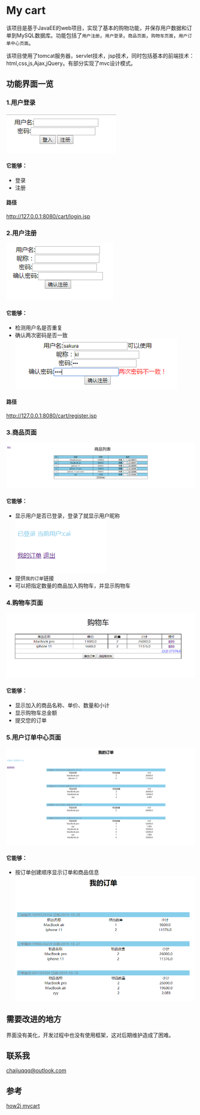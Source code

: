 # My cart 
该项目是基于JavaEE的web项目，实现了基本的购物功能，并保存用户数据和订单到MySQL数据库。功能包括了`用户注册`，`用户登录`，`商品页面`，`购物车页面`，`用户订单中心页面`。

该项目使用了tomcat服务器，servlet技术，jsp技术，同时包括基本的前端技术：html,css,js,Ajax,jQuery。有部分实现了mvc设计模式。

## 功能界面一览
### 1.用户登录
![login](https://github.com/chajiuqqq/cart/blob/master/img/login.png)
#### 它能够：
* 登录
* 注册
#### 路径
http://127.0.0.1:8080/cart/login.jsp

### 2.用户注册
![register](https://github.com/chajiuqqq/cart/blob/master/img/register.png)


#### 它能够：
* 检测用户名是否重复
* 确认两次密码是否一致
![confirm_register](https://github.com/chajiuqqq/cart/blob/master/img/register_confirm.png)

#### 路径
http://127.0.0.1:8080/cart/register.jsp


### 3.商品页面
![products](https://github.com/chajiuqqq/cart/blob/master/img/listProduct.png)

#### 它能够：
* 显示用户是否已登录，登录了就显示用户昵称
![is_login](https://github.com/chajiuqqq/cart/blob/master/img/islogin.png)
* 提供`我的订单`链接
* 可以把指定数量的商品加入购物车，并显示购物车

### 4.购物车页面
![cart](https://github.com/chajiuqqq/cart/blob/master/img/cart.png)

#### 它能够：
* 显示加入的商品名称、单价、数量和小计
* 显示购物车总金额
* 提交您的订单



### 5.用户订单中心页面
![myorder](https://github.com/chajiuqqq/cart/blob/master/img/myOrder.png)

#### 它能够：
* 按订单创建顺序显示订单和商品信息
![show_orders](https://github.com/chajiuqqq/cart/blob/master/img/orders_detail.png)

## 需要改进的地方
界面没有美化，开发过程中也没有使用框架，这对后期维护造成了困难。

## 联系我
chajiuqqq@outlook.com

## 参考
[how2j mycart](http://how2j.cn/k/cart/cart-tutorials/595.html)
